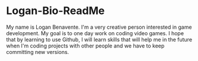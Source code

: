 # Logan-Bio-ReadMe
My name is Logan Benavente. I'm a very creative person interested in game development. My goal is to one day work on coding video games. I hope that by learning to use Github, I will learn skills that will help me in the future when I'm coding projects with other people and we have to keep committing new versions.
